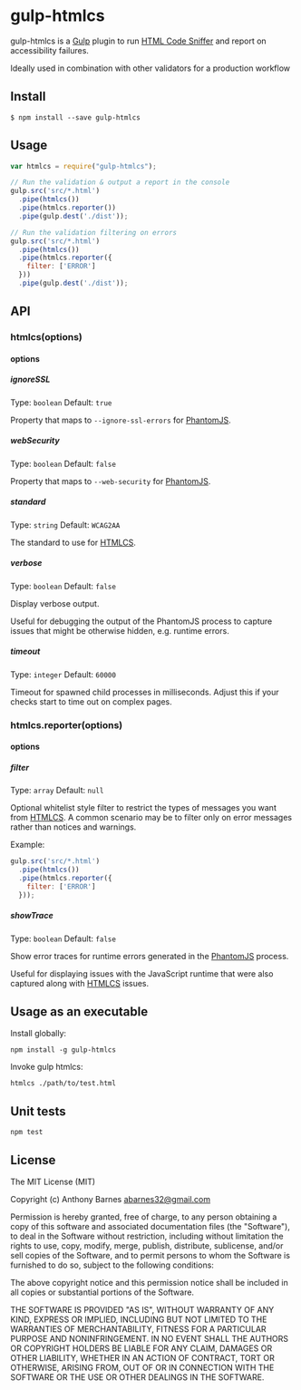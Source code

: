 [HTMLCS]: https://github.com/squizlabs/HTML_CodeSniffer
[Gulp]: https://github.com/wearefractal/gulp
[PhantomJS]: https://github.com/ariya/phantomjs/

# gulp-htmlcs

gulp-htmlcs is a [Gulp]() plugin to run [HTML Code Sniffer]() and report on accessibility failures.

Ideally used in combination with other validators for a production workflow

## Install

```
$ npm install --save gulp-htmlcs
```

## Usage

```javascript
var htmlcs = require("gulp-htmlcs");

// Run the validation & output a report in the console
gulp.src('src/*.html')
  .pipe(htmlcs())
  .pipe(htmlcs.reporter())
  .pipe(gulp.dest('./dist'));

// Run the validation filtering on errors
gulp.src('src/*.html')
  .pipe(htmlcs())
  .pipe(htmlcs.reporter({
    filter: ['ERROR']
  }))
  .pipe(gulp.dest('./dist'));
```

## API

### htmlcs(options)

#### options

##### ignoreSSL

Type: `boolean`
Default: `true`

Property that maps to `--ignore-ssl-errors` for [PhantomJS]().

##### webSecurity

Type: `boolean`
Default: `false`

Property that maps to `--web-security` for [PhantomJS]().

##### standard

Type: `string`
Default: `WCAG2AA`

The standard to use for [HTMLCS]().

##### verbose

Type: `boolean`
Default: `false`

Display verbose output.

Useful for debugging the output of the PhantomJS process to capture issues that might be otherwise hidden, e.g. runtime errors.

##### timeout

Type: `integer`
Default: `60000`

Timeout for spawned child processes in milliseconds. Adjust this if your checks start to time out on complex pages.

### htmlcs.reporter(options)

#### options

##### filter

Type: `array`
Default: `null`

Optional whitelist style filter to restrict the types of messages you want from [HTMLCS](). A common scenario may be to filter only on error messages rather than notices and warnings.

Example:
```javascript
gulp.src('src/*.html')
  .pipe(htmlcs())
  .pipe(htmlcs.reporter({
    filter: ['ERROR']
  }));
```

##### showTrace

Type: `boolean`
Default: `false`

Show error traces for runtime errors generated in the [PhantomJS]() process.

Useful for displaying issues with the JavaScript runtime that were also captured along with [HTMLCS]() issues.

## Usage as an executable

Install globally:
```
npm install -g gulp-htmlcs
```

Invoke gulp htmlcs:
```
htmlcs ./path/to/test.html
```

## Unit tests

```
npm test
```

## License

The MIT License (MIT)

Copyright (c) Anthony Barnes <abarnes32@gmail.com>

Permission is hereby granted, free of charge, to any person obtaining a copy
of this software and associated documentation files (the "Software"), to deal
in the Software without restriction, including without limitation the rights
to use, copy, modify, merge, publish, distribute, sublicense, and/or sell
copies of the Software, and to permit persons to whom the Software is
furnished to do so, subject to the following conditions:

The above copyright notice and this permission notice shall be included in
all copies or substantial portions of the Software.

THE SOFTWARE IS PROVIDED "AS IS", WITHOUT WARRANTY OF ANY KIND, EXPRESS OR
IMPLIED, INCLUDING BUT NOT LIMITED TO THE WARRANTIES OF MERCHANTABILITY,
FITNESS FOR A PARTICULAR PURPOSE AND NONINFRINGEMENT. IN NO EVENT SHALL THE
AUTHORS OR COPYRIGHT HOLDERS BE LIABLE FOR ANY CLAIM, DAMAGES OR OTHER
LIABILITY, WHETHER IN AN ACTION OF CONTRACT, TORT OR OTHERWISE, ARISING FROM,
OUT OF OR IN CONNECTION WITH THE SOFTWARE OR THE USE OR OTHER DEALINGS IN
THE SOFTWARE.